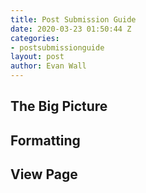 ```yaml
---
title: Post Submission Guide
date: 2020-03-23 01:50:44 Z
categories:
- postsubmissionguide
layout: post
author: Evan Wall
---
```


<h2> The Big Picture </h2>

<h2> Formatting </h2>

<h2> View Page </h2>
